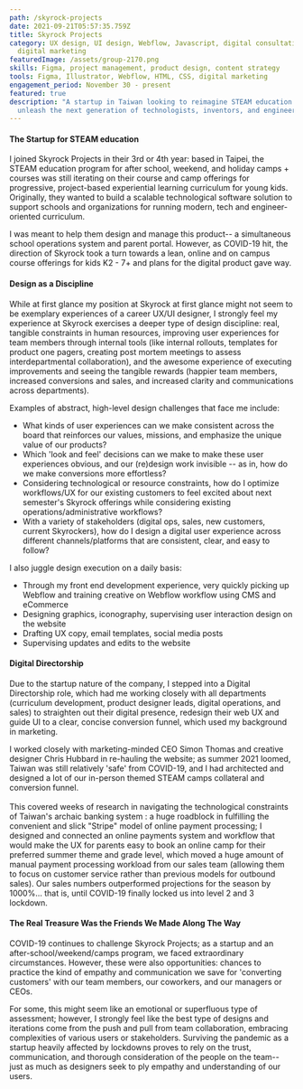 ```yaml
---
path: /skyrock-projects
date: 2021-09-21T05:57:35.759Z
title: Skyrock Projects
category: UX design, UI design, Webflow, Javascript, digital consultation,
  digital marketing
featuredImage: /assets/group-2170.png
skills: Figma, project management, product design, content strategy
tools: Figma, Illustrator, Webflow, HTML, CSS, digital marketing
engagement_period: November 30 - present
featured: true
description: "A startup in Taiwan looking to reimagine STEAM education to
  unleash the next generation of technologists, inventors, and engineers. "
---
```

#### The Startup for STEAM education

I joined Skyrock Projects in their 3rd or 4th year: based in Taipei, the STEAM education program for after school, weekend, and holiday camps + courses was still iterating on their course and camp offerings for progressive, project-based experiential learning curriculum for young kids. Originally, they wanted to build a scalable technological software solution to support schools and organizations for running  modern, tech and engineer-oriented curriculum. 

I was meant to help them design and manage this product-- a simultaneous school operations system and parent portal. However, as COVID-19 hit, the direction of Skyrock took a turn towards a lean, online and on campus course offerings for kids K2 - 7+ and plans for the digital product gave way.



#### **Design as a Discipline**

While at first glance my position at Skyrock at first glance might not seem to be exemplary experiences of a career UX/UI designer, I strongly feel my experience at Skyrock exercises a deeper type of design discipline: real, tangible constraints in human resources, improving user experiences for team members through internal tools (like internal rollouts, templates for product one pagers, creating post mortem meetings to assess interdepartmental collaboration), and the awesome experience of executing improvements and seeing the tangible rewards (happier team members, increased conversions and sales, and increased clarity and communications across departments). 

Examples of abstract, high-level design challenges that face me include: 

* What kinds of user experiences can we make consistent across the board that reinforces our values, missions, and emphasize the unique value of our products? 
* Which 'look and feel' decisions can we make to make these user experiences obvious, and our (re)design work invisible -- as in, how do we make conversions more effortless? 
* Considering technological or resource constraints, how do I optimize workflows/UX for our existing customers to feel excited about next semester's Skyrock offerings while considering existing operations/administrative workflows? 
* With a variety of stakeholders (digital ops, sales, new customers, current Skyrockers), how do I design a digital user experience across different channels/platforms that are consistent, clear, and easy to follow? 

I also juggle design execution on a daily basis: 

* Through my front end development experience, very quickly picking up Webflow and training creative on Webflow workflow using CMS and eCommerce
* Designing graphics, iconography, supervising user interaction design on the website 
* Drafting UX copy, email templates, social media posts
* Supervising updates and edits to the website

#### **Digital Directorship**

Due to the startup nature of the company, I stepped into a Digital Directorship role, which had me working closely with all departments (curriculum development, product designer leads, digital operations, and sales) to straighten out their digital presence, redesign their web UX and guide UI to a clear, concise conversion funnel, which used my background in marketing. 

I worked closely with marketing-minded CEO Simon Thomas and creative designer Chris Hubbard in re-hauling the website; as summer 2021 loomed, Taiwan was still relatively 'safe' from COVID-19, and I had architected and designed a lot of our in-person themed STEAM camps collateral and conversion funnel. \
\
This covered weeks of research in navigating the technological constraints of Taiwan's archaic banking system : a huge roadblock in fulfilling the convenient and slick "Stripe" model of online payment processing; I designed and connected an online payments system and workflow that would make the UX for parents easy to book an online camp for their preferred summer theme and grade level, which moved a huge amount of manual payment processing workload from our sales team (allowing them to focus on customer service rather than previous models for outbound sales).  Our sales numbers outperformed projections for the season by 1000%... that is, until COVID-19 finally locked us into level 2 and 3 lockdown. 



#### The Real Treasure Was the Friends We Made Along The Way

COVID-19 continues to challenge Skyrock Projects; as a startup and an after-school/weekend/camps program, we faced extraordinary circumstances. However, these were also opportunities: chances to practice the kind of empathy and communication we save for 'converting customers' with our team members, our coworkers, and our managers or CEOs. 

For some, this might seem like an emotional or superfluous type of assessment; however, I strongly feel like the best type of designs and iterations come from the push and pull from team collaboration, embracing complexities of various users or stakeholders. Surviving the pandemic as a startup heavily affected by lockdowns proves to rely on the trust, communication, and thorough consideration of the people on the team-- just as much as designers seek to ply empathy and understanding of our users.